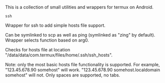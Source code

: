 This is a collection of small utilities and wrappers for termux on Android.


    ssh

Wrapper for ssh to add simple hosts file support.


Can be symlinked to scp as well as ping (symlinked as "zing" by default). Wrapper selects function based on arg0.


Checks for hosts file at location "/data/data/com.termux/files/home/.ssh/ssh_hosts".




Note: only the most basic hosts file functionality is supported. For example, "123.45.678.90    somehost" will work. "123.45.678.90    somehost.localdomain somehost" will not. Only spaces are supported, no tabs.
